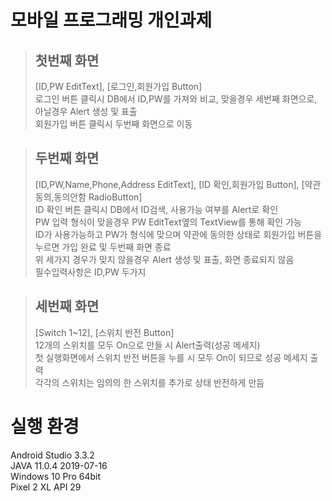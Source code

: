 
# 모바일 프로그래밍 개인과제
>## 첫번째 화면
>[ID,PW EditText], [로그인,회원가입 Button]\
>로그인 버튼 클릭시 DB에서 ID,PW를 가져와 비교, 맞을경우 세번째 화면으로, 아닐경우 Alert 생성 및 표출\
>회원가입 버튼 클릭시 두번째 화면으로 이동

>## 두번째 화면
>[ID,PW,Name,Phone,Address EditText], [ID 확인,회원가입 Button], [약관 동의,동의안함 RadioButton]\
>ID 확인 버튼 클릭시 DB에서 ID검색, 사용가능 여부를 Alert로 확인\
>PW 입력 형식이 맞을경우 PW EditText옆의 TextView를 통해 확인 가능\
>ID가 사용가능하고 PW가 형식에 맞으며 약관에 동의한 상태로 회원가입 버튼을 누르면 가입 완료 및 두번째 화면 종료\
>위 세가지 경우가 맞지 않을경우 Alert 생성 및 표출, 화면 종료되지 않음\
>필수입력사항은 ID,PW 두가지

>## 세번째 화면
>[Switch 1~12], [스위치 반전 Button]\
>12개의 스위치를 모두 On으로 만들 시 Alert출력(성공 메세지)\
>첫 실행화면에서 스위치 반전 버튼을 누를 시 모두 On이 되므로 성공 메세지 출력\
>각각의 스위치는 임의의 한 스위치를 추가로 상태 반전하게 만듬

# 실행 환경
Android Studio 3.3.2\
JAVA 11.0.4 2019-07-16\
Windows 10 Pro 64bit\
Pixel 2 XL API 29
